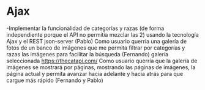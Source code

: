 # Ajax
-Implementar la funcionalidad de categorías y razas (de forma independiente porque el API no permitia mezclar las 2) usando la tecnología Ajax y el REST json-server (Pablo)
Como usuario querría una galería de fotos de un banco de imágenes que me permita filtrar por categorías y razas las imágenes para facilitar la búsqueda (Fernando)
galería seleccionada https://thecatapi.com/
Como usuario querría que la galería de imágenes se mostrará por páginas, mostrando las páginas de imágenes, la página actual y permita avanzar hacia adelante y hacia atrás para que cargue más rápido (Fernando y Pablo)

